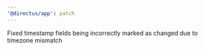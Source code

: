 ```yaml
---
'@directus/app': patch
---
```


Fixed timestamp fields being incorrectly marked as changed due to timezone mismatch
